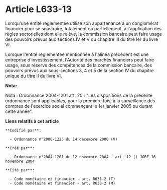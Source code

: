 # Article L633-13

Lorsqu'une entité réglementée utilise son appartenance à un conglomérat financier pour se soustraire, totalement ou
partiellement, à l'application des règles sectorielles dont elle relève, la commission bancaire peut faire usage des pouvoirs
prévus aux sections IV et V du chapitre III du titre Ier du livre VI.

Lorsque l'entité réglementée mentionnée à l'alinéa précédent est une entreprise d'investissement, l'Autorité des marchés
financiers peut faire usage, sous réserve des compétences de la commission bancaire, des pouvoirs prévus aux sous-sections 3,
4 et 5 de la section IV du chapitre unique du titre II du livre VI.

**Nota:**

Nota : Ordonnance 2004-1201 art. 20 : "Les dispositions de la présente ordonnance sont applicables, pour la première fois, à
la surveillance des comptes de l'exercice social commençant le 1er janvier 2005 ou durant cette année".

**Liens relatifs à cet article**

	**Codifié par**:

	  - Ordonnance n°2000-1223 du 14 décembre 2000 (V)

	**Créé par**:

	  - Ordonnance n°2004-1201 du 12 novembre 2004 - art. 12 () JORF 16 novembre 2004

	**Cité par**:

	  - Code monétaire et financier - art. R631-2 (T)
	  - Code monétaire et financier - art. R633-2 (M)
